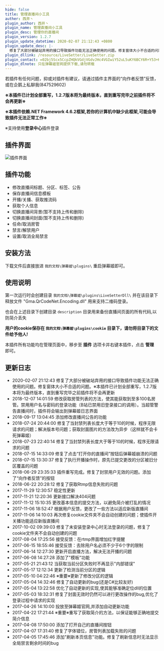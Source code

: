 ```yaml
---
hide: false
title: 管理直播间小工具
auther: 西井丶
plugin_author: 西井丶
plugin_name: 管理直播间小工具
plugin_desc: 管理你的直播间
plugin_version: 1.2.7
plugin_update_datetime: 2020-02-07 21:12:43 +0800
plugin_update_desc: |-
  修复了大部分被破站弃用的接口导致插件功能无法正确使用的问题。修复窗体大小不合适的问题。※本插件已计划全部重写，1.2.7版本将为最终版本，直到重写完毕之前插件将不会再更新
plugin_dllink: /resource/LiveSetter/LiveSetter.zip
plugin_contact: =02bj5Scx5CcpZHQkVGdjVGdvJHc4VGIwiY52uL5uKY6BCY6R+Y53+K6YKa6ueZ6Eq552uL5S+o5syp5
plugin_dlnote: 只在弹幕姬官网提供下载,请勿转载
---
```


若插件有任何问题，抑或对插件有建议，请通过插件主界面的“向作者反馈”反馈，或在企鹅上私聊我(847529602)

**※本插件已计划全部重写，1.2.7版本将为最终版本，直到重写完毕之前插件将不会再更新※**

**※本插件依赖.NET Framework 4.6.2框架,若你的计算机中缺少此框架,可能会导致插件无法正常工作※**

※支持使用**登录中心**插件登录

插件界面
---
<img class="shadow" src="https://www.danmuji.cn/resource/LiveSetter/preview.png" alt="插件界面" />

插件功能
---
- 修改直播间标题、分区、标签、公告
- 保存直播间信息模板
- 开播/关播、获取推流码
- 获取个人信息
- 切换直播间背景(暂不支持上传和删除)
- 切换直播间封面(暂不支持上传和删除)
- 任命/取消房管
- 禁言/解禁用户
- 设置/取消全局禁言

安装方法
---
下载文件后直接放进 `我的文档\弹幕姬\plugins\` 重启弹幕姬即可。

使用说明
---

第一次运行时会创建目录 `我的文档\弹幕姬\plugins\LiveSetterDll\` 并在该目录下释放文件 "Gma.QrCodeNet.Encoding.dll" 用来支持二维码登录。

也会在上述目录下创建目录 `description` 目录用来备份直播间页面的所有代码,以防简介丢失

**用户的cookie保存在 `我的文档\弹幕姬\plugins\cookie` 目录下，请勿将目录下的文件给予他人!**

本插件所有功能均在管理页面中，移步至 **插件** 选项卡并右键本插件，点击 **管理** 即可。

更新日志
---
- 2020-02-07 21:12:43 修复了大部分被破站弃用的接口导致插件功能无法正确使用的问题。修复窗体大小不合适的问题。※本插件已计划全部重写，1.2.7版本将为最终版本，直到重写完毕之前插件将不会再更新
- 2018-12-07 14:01:59 修改获取房管列表的方法，使其能获取到至多100名房管。禁用用户名与密码的登录功能（B站已禁用旧登录接口的调用）。当超管警告直播间时，插件将会输出到弹幕姬日志界面
- 2018-09-17 13:04:45 添加修改直播间公告的功能
- 2018-07-24 20:44:00 修复了当封禁列表长度大于等于10的时候，程序无限请求的问题；解决版本号问题；获取封面图片的方法改为异步（这样就不会卡死弹幕姬）
- 2018-07-23 22:40:14 修复了当封禁列表长度大于等于10的时候，程序无限请求的问题
- 2018-07-15 14:33:09 修复了点击“打开你的直播间”按钮后弹幕姬崩溃的问题
- 2018-07-15 13:30:37 修复了执行开播操作时，原先已提交更改的分区被旧分区覆盖的问题
- 2018-06-29 23:35:33 插件重写完成。修复了封禁用户无效的问题。添加了“向作者反馈”的按钮
- 2018-06-22 20:28:12 修复了获取Rtmp信息失败的问题
- 2017-11-29 12:30:57 稳定性更新
- 2017-11-21 12:20:36 更新接口解决404问题
- 2017-11-12 15:10:35 更改基本信息的提交方法，以避免简介被打乱的情况
- 2017-11-06 18:52:47 根据用户反馈，更改了一些方法以适应新版直播间
- 2017-11-06 14:10:03 再次修复cookie文件夹不会自动创建的问题；使插件开关播功能适应新版直播间
- 2017-10-02 09:39:03 修复了未安装登录中心时无法登录的问题，修复了cookie文件夹不会自动创建的问题
- 2017-08-04 17:25:56 接受反馈：在rtmp界面增加红字提醒
- 2017-06-15 18:55:46 接受反馈：去除用户名必须不少于6个字的限制
- 2017-06-14 12:27:30 更新开启直播方法，解决无法开播的问题
- 2017-06-08 14:27:28 添加了"模板"功能
- 2017-05-21 21:43:12 当获取当前分区失败时不再显示"内部错误"
- 2017-05-17 12:12:34 更新了检测当前分区的逻辑
- 2017-05-10 04:22:46 ※重要※更新了修改分区的逻辑
- 2017-05-04 14:32:46 修复了自动更新的bug(还是C#比较友好)
- 2017-05-04 13:22:58 优化了自动更新的实现,使其能够准确定位dll的位置
- 2017-05-03 18:32:31 修复了封面无效时仍然可以进行更改操作的bug,优化了登录过程中请求的实现
- 2017-04-26 14:10:00 投放至弹幕姬官网,并添加自动更新功能
- 2017-04-22 17:21:44 ※重要※重写了获取简介的方法，以保证能够正确地提交简介信息
- 2017-04-08 17:50:00 添加了打开自己的直播间按钮
- 2017-04-07 17:31:40 修复了字体错位，房管列表加载失败的问题
- 2017-04-05 17:45:46 添加"刷新本页信息"功能。修复了刷新信息时无法显示全局禁言剩余时间的bug